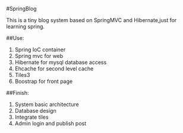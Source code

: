 #SpringBlog

This is a tiny blog system based on SpringMVC and Hibernate,just for learning spring.

##Use:

1. Spring IoC container
2. Spring mvc for web
3. Hibernate for mysql database access
4. Ehcache for second level cache
5. Tiles3
6. Boostrap for front page

##Finish:

1. System basic architecture
2. Database design
3. Integrate tiles
4. Admin login and publish post



